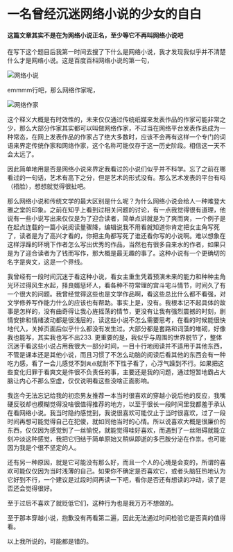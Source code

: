 # 一名曾经沉迷网络小说的少女的自白

<!--router:internet-novel-->
<!--date:2017.12.01-->
<!--cate:2-->

#### 这篇文章其实不是在为网络小说正名，至少等它不再叫网络小说吧

在写下这个题目后我第一时间去搜了下什么是网络小说，我才发现我似乎并不清楚什么才是网络小说。这是百度百科网络小说的第一句，

![网络小说](https://i.loli.net/2017/12/01/5a2129fc56935.png)

emmmm行吧，那么网络作家呢，<!--more-->

![网络作家](https://i.loli.net/2017/12/01/5a212bac991ef.png)

这个释义大概是有时效性的，未来仅仅通过传统纸媒来发表作品的作家可能非常之少，那么大部分作家其实都可以叫做网络作家，不过当在网络平台发表作品成为一种常态，在网上发表作品的作家占了绝大多数时，应该不会再有这样一个专门的词语来界定传统作家和网络作家，这个名称可能仅存于这一历史阶段。相信这一天不会太远了。

因此简单地用是否是网络小说来界定我看过的小说们似乎并不科学。忘了之前在哪看过的一句话，艺术有高下之分，但是艺术的形式没有。那么艺术发表的平台有吗（捂脸），想想就觉得很扯吧。

那么网络小说和传统文学的最大区别是什么呢？为什么网络小说会给人一种难登大雅之堂的印象。之前在知乎上看到过相关问题的讨论，有一点我觉得很有道理，他说有一些小说写出来仅仅是为了迎合读者，简单点讲就是为了爽而爽，一个例子是在起点连载的一篇小说阅读量骤降，编辑说我不用看就知道你肯定把女主角写死了，读者是为了高兴才看的，你把主角都写死了谁还看你写的小说啊。难以想象在这样浮躁的环境下作者怎么写出优秀的作品，当然也有很多自来水的作者，如果只是为了迎合读者为了钱而写作，那大概是最无趣的事了。这种小说有一个更确切的名字是爽文，这是一个界线。

我曾经有一段时间沉迷于看这种小说，看女主重生凭着预演未来的能力和种种主角光环过得风生水起，择良婿惩坏人，看各种不符常理的宫斗宅斗情节，时间久了有一个很大的问题。我曾经觉得这些也是文学作品啊，看这些总比什么都不看强，对文学修养写作能力什么的应该也有帮助。事实上是，没有。我根本记不起具体的故事是怎样的，没有曲奇得让我心旌摇荡的情节，更没有让我有强烈震撼的时刻，剧情安排和情绪波动都是很浅层的，读这些小说不怎么需要思考，在看的时候能很快地代入，关掉页面后似乎什么都没有发生过。大部分都是套路和词藻的堆砌，好像我也能写，其实我也写不出233. 更重要的是，我似乎与周围的世界脱节了，整体沉迷于看这些小说占用我很大一部分时间，一目十行地阅读并不适用于其他东西，不管是课本还是其他小说，而且习惯了不怎么动脑的阅读后看其他的东西会有一种吃力感，看了一会儿感觉不到```爽点```就耐不下性子看了，心浮气躁到不行。如果把这些变化归罪于看爽文是件很不负责任的事，主要还是我的问题，通过短暂地霸占大脑让内心不那么空虚，仅仅说明看这些没啥正面影响。

我迄今无法忘记给我的初恋男友推荐一本当时很喜欢的穿越小说后他的反应，我嘴硬反驳却也模糊觉得没啥很值得推荐的地方，以至于很长一段时间里我都羞于承认在看网络小说。我当时隐约感觉到，我说很喜欢可能仅止于当时很喜欢，过了一段时间再想可能觉得自己在犯傻，就如同他当时的心情。所以说喜欢大概是很廉价的东西，仅仅因为感觉到了一丝愉悦，就能觉得哇好喜欢，而遇到了一丝阻碍就能立刻冲淡这种感觉，我把它归结于简单原始又稍纵即逝的多巴胺分泌在作祟。也可能因为我是个很不坚定的人。

还有另一种原因，就是它可能没有那么好，而且一个人的心境是会变的，所谓的喜欢可能仅仅因为当时浅薄的自己。如果你不确定是否喜欢它，或者头脑狂热地认为它好到不行，一个建议是过段时间再读一下吧，看你是否还有想读的冲动，读了是否还会觉得很好。

至于过后不喜欢了就贬低它们，这种行为也是我万万不想做的。

至于那本穿越小说，抱歉没有再看第二遍，因此无法通过时间检验它是否真的值得看。

以上我所说的，可能都是错的。
